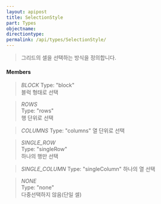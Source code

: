 ```yaml
---
layout: apipost
title: SelectionStyle
part: Types
objectname: 
directiontype: 
permalink: /api/types/SelectionStyle/
---
```



> 그리드의 셀을 선택하는 방식을 정의합니다.

#### Members

> *BLOCK*
> Type: "block"  
> 블럭 형태로 선택            

> *ROWS*    
> Type: "rows"   
> 행 단위로 선택              

> *COLUMNS* 
> Type: "columns"
> 열 단위로 선택              

> *SINGLE_ROW*    
> Type: "singleRow"   
> 하나의 행만 선택              

> *SINGLE_COLUMN* 
> Type: "singleColumn"
> 하나의 열 선택  
            
> *NONE*    
> Type: "none"   
> 다중선택하지 않음(단일 셀)  

